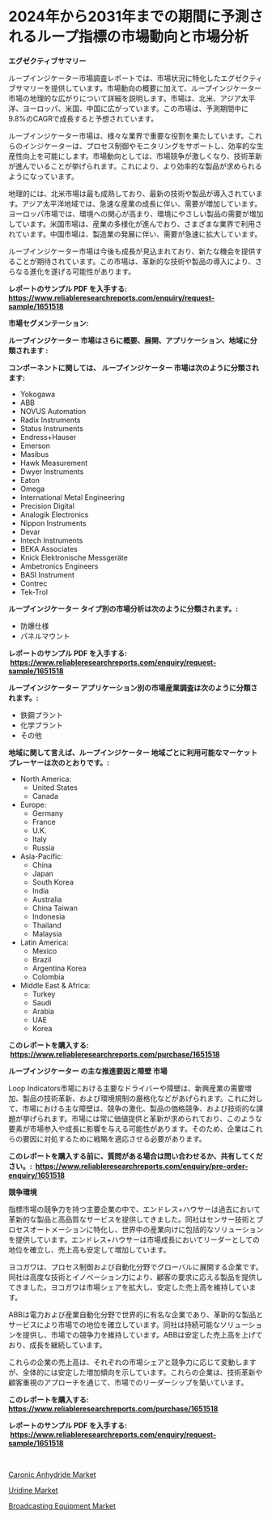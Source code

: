 <p><h1>2024年から2031年までの期間に予測されるループ指標の市場動向と市場分析</h1></p><p><strong>エグゼクティブサマリー</strong></p>
<p><p>ループインジケーター市場調査レポートでは、市場状況に特化したエグゼクティブサマリーを提供しています。市場動向の概要に加えて、ループインジケーター市場の地理的な広がりについて詳細を説明します。市場は、北米、アジア太平洋、ヨーロッパ、米国、中国に広がっています。この市場は、予測期間中に9.8%のCAGRで成長すると予想されています。</p><p>ループインジケーター市場は、様々な業界で重要な役割を果たしています。これらのインジケーターは、プロセス制御やモニタリングをサポートし、効率的な生産性向上を可能にします。市場動向としては、市場競争が激しくなり、技術革新が進んでいることが挙げられます。これにより、より効率的な製品が求められるようになっています。</p><p>地理的には、北米市場は最も成熟しており、最新の技術や製品が導入されています。アジア太平洋地域では、急速な産業の成長に伴い、需要が増加しています。ヨーロッパ市場では、環境への関心が高まり、環境にやさしい製品の需要が増加しています。米国市場は、産業の多様化が進んでおり、さまざまな業界で利用されています。中国市場は、製造業の発展に伴い、需要が急速に拡大しています。</p><p>ループインジケーター市場は今後も成長が見込まれており、新たな機会を提供することが期待されています。この市場は、革新的な技術や製品の導入により、さらなる進化を遂げる可能性があります。</p></p>
<p><strong>レポートのサンプル PDF を入手する: <a href="https://www.reliableresearchreports.com/enquiry/request-sample/1651518">https://www.reliableresearchreports.com/enquiry/request-sample/1651518</a></strong></p>
<p><strong>市場セグメンテーション:</strong></p>
<p><strong> ループインジケーター 市場はさらに概要、展開、アプリケーション、地域に分類されます :</strong></p>
<p><strong>コンポーネントに関しては、 ループインジケーター 市場は次のように分類されます: &nbsp;</strong></p>
<p><ul><li>Yokogawa</li><li>ABB</li><li>NOVUS Automation</li><li>Radix Instruments</li><li>Status Instruments</li><li>Endress+Hauser</li><li>Emerson</li><li>Masibus</li><li>Hawk Measurement</li><li>Dwyer Instruments</li><li>Eaton</li><li>Omega</li><li>International Metal Engineering</li><li>Precision Digital</li><li>Analogik Electronics</li><li>Nippon Instruments</li><li>Devar</li><li>Intech Instruments</li><li>BEKA Associates</li><li>Knick Elektronische Messgeräte</li><li>Ambetronics Engineers</li><li>BASI Instrument</li><li>Contrec</li><li>Tek-Trol</li></ul></p>
<p><strong> ループインジケーター タイプ別の市場分析は次のように分類されます。:</strong></p>
<p><ul><li>防爆仕様</li><li>パネルマウント</li></ul></p>
<p><strong>レポートのサンプル PDF を入手する: &nbsp;<a href="https://www.reliableresearchreports.com/enquiry/request-sample/1651518">https://www.reliableresearchreports.com/enquiry/request-sample/1651518</a></strong></p>
<p><strong> ループインジケーター アプリケーション別の市場産業調査は次のように分類されます。:</strong></p>
<p><ul><li>鉄鋼プラント</li><li>化学プラント</li><li>その他</li></ul></p>
<p><strong>地域に関して言えば、ループインジケーター 地域ごとに利用可能なマーケットプレーヤーは次のとおりです。:</strong></p>
<p><ul>
    <li>
        North America:
        <ul>
            <li>United States</li>
            <li>Canada</li>
        </ul>
    </li>
    <li>
        Europe:
        <ul>
            <li>Germany</li>
            <li>France</li>
            <li>U.K.</li>
            <li>Italy</li>
            <li>Russia</li>
        </ul>
    </li>
    <li>
        Asia-Pacific:
        <ul>
            <li>China</li>
            <li>Japan</li>
            <li>South Korea</li>
            <li>India</li>
            <li>Australia</li>
            <li>China Taiwan</li>
            <li>Indonesia</li>
            <li>Thailand</li>
            <li>Malaysia</li>
        </ul>
    </li>
    <li>
        Latin America:
        <ul>
            <li>Mexico</li>
            <li>Brazil</li>
            <li>Argentina Korea</li>
            <li>Colombia</li>
        </ul>
    </li>
    <li>
        Middle East & Africa:
        <ul>
            <li>Turkey</li>
            <li>Saudi</li>
            <li>Arabia</li>
            <li>UAE</li>
            <li>Korea</li>
        </ul>
    </li>
    </ul></p>
<p><strong>このレポートを購入する: &nbsp;<a href="https://www.reliableresearchreports.com/purchase/1651518">https://www.reliableresearchreports.com/purchase/1651518</a></strong></p>
<p><strong>ループインジケーター の主な推進要因と障壁 市場</strong></p>
<p><p>Loop Indicators市場における主要なドライバーや障壁は、新興産業の需要増加、製品の技術革新、および環境規制の厳格化などがあげられます。これに対して、市場における主な障壁は、競争の激化、製品の価格競争、および技術的な課題が挙げられます。市場には常に価値提供と革新が求められており、このような要素が市場参入や成長に影響を与える可能性があります。そのため、企業はこれらの要因に対処するために戦略を適応させる必要があります。</p></p>
<p><strong>このレポートを購入する前に、質問がある場合は問い合わせるか、共有してください。:&nbsp; <a href="https://www.reliableresearchreports.com/enquiry/pre-order-enquiry/1651518">https://www.reliableresearchreports.com/enquiry/pre-order-enquiry/1651518</a></strong></p>
<p><strong>競争環境</strong></p>
<p><p>指標市場の競争力を持つ主要企業の中で、エンドレス+ハウサーは過去において革新的な製品と高品質なサービスを提供してきました。同社はセンサー技術とプロセスオートメーションに特化し、世界中の産業向けに包括的なソリューションを提供しています。エンドレス+ハウサーは市場成長においてリーダーとしての地位を確立し、売上高も安定して増加しています。</p><p>ヨコガワは、プロセス制御および自動化分野でグローバルに展開する企業です。同社は高度な技術とイノベーション力により、顧客の要求に応える製品を提供してきました。ヨコガワは市場シェアを拡大し、安定した売上高を維持しています。</p><p>ABBは電力および産業自動化分野で世界的に有名な企業であり、革新的な製品とサービスにより市場での地位を確立しています。同社は持続可能なソリューションを提供し、市場での競争力を維持しています。ABBは安定した売上高を上げており、成長を継続しています。</p><p>これらの企業の売上高は、それぞれの市場シェアと競争力に応じて変動しますが、全体的には安定した増加傾向を示しています。これらの企業は、技術革新や顧客重視のアプローチを通じて、市場でのリーダーシップを築いています。</p></p>
<p><strong>このレポートを購入する: &nbsp; <a href="https://www.reliableresearchreports.com/purchase/1651518">https://www.reliableresearchreports.com/purchase/1651518</a></strong></p>
<p><strong>レポートのサンプル PDF を入手する: &nbsp;<a href="https://www.reliableresearchreports.com/enquiry/request-sample/1651518">https://www.reliableresearchreports.com/enquiry/request-sample/1651518</a></strong><strong></strong></p>
<p>&nbsp;</p>
<p><p><a href="https://copper-carbon-84f.notion.site/Caronic-Anhydride-Market-A-Comprehensive-Report-of-its-Market-Share-Growth-Trends-2024-2031-db16c9c86150455485b30cb5b1c0d5d5">Caronic Anhydride Market</a></p><p><a href="https://circular-yam-9b9.notion.site/Uridine-Market-Size-Market-Share-and-Global-Market-Analysis-Report-2024-2031-4aab09edc76748f78828b9b03d670d2f">Uridine Market</a></p><p><a href="https://github.com/dx0328/Market-Research-Report-List-2/blob/main/broadcasting-equipment-market.md">Broadcasting Equipment Market</a></p></p>